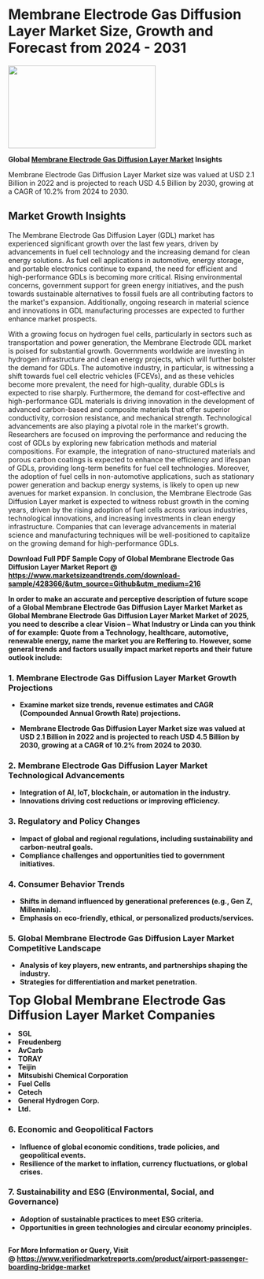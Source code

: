 <H1>Membrane Electrode Gas Diffusion Layer Market Size, Growth and Forecast from 2024 - 2031</H1><img class="aligncenter size-medium wp-image-584254" src="https://thirdeyenews.in/wp-content/uploads/2024/09/Global-Market-Research-300x168.jpeg" alt="" width="300" height="168" /><p><strong>Global&nbsp;<a href="https://www.marketsizeandtrends.com/download-sample/428366/&amp;utm_source=Github&utm_medium=216">Membrane Electrode Gas Diffusion Layer Market</a> Insights</strong></p><p>Membrane Electrode Gas Diffusion Layer Market size was valued at USD 2.1 Billion in 2022 and is projected to reach USD 4.5 Billion by 2030, growing at a CAGR of 10.2% from 2024 to 2030.</p><p><h2>Market Growth Insights</h2> <p>The Membrane Electrode Gas Diffusion Layer (GDL) market has experienced significant growth over the last few years, driven by advancements in fuel cell technology and the increasing demand for clean energy solutions. As fuel cell applications in automotive, energy storage, and portable electronics continue to expand, the need for efficient and high-performance GDLs is becoming more critical. Rising environmental concerns, government support for green energy initiatives, and the push towards sustainable alternatives to fossil fuels are all contributing factors to the market's expansion. Additionally, ongoing research in material science and innovations in GDL manufacturing processes are expected to further enhance market prospects.</p> <p><strong></strong></p> <p>With a growing focus on hydrogen fuel cells, particularly in sectors such as transportation and power generation, the Membrane Electrode GDL market is poised for substantial growth. Governments worldwide are investing in hydrogen infrastructure and clean energy projects, which will further bolster the demand for GDLs. The automotive industry, in particular, is witnessing a shift towards fuel cell electric vehicles (FCEVs), and as these vehicles become more prevalent, the need for high-quality, durable GDLs is expected to rise sharply. Furthermore, the demand for cost-effective and high-performance GDL materials is driving innovation in the development of advanced carbon-based and composite materials that offer superior conductivity, corrosion resistance, and mechanical strength. Technological advancements are also playing a pivotal role in the market's growth. Researchers are focused on improving the performance and reducing the cost of GDLs by exploring new fabrication methods and material compositions. For example, the integration of nano-structured materials and porous carbon coatings is expected to enhance the efficiency and lifespan of GDLs, providing long-term benefits for fuel cell technologies. Moreover, the adoption of fuel cells in non-automotive applications, such as stationary power generation and backup energy systems, is likely to open up new avenues for market expansion. In conclusion, the Membrane Electrode Gas Diffusion Layer market is expected to witness robust growth in the coming years, driven by the rising adoption of fuel cells across various industries, technological innovations, and increasing investments in clean energy infrastructure. Companies that can leverage advancements in material science and manufacturing techniques will be well-positioned to capitalize on the growing demand for high-performance GDLs. <p><strong></p><p><span class=""><strong>Download Full PDF Sample Copy of Global Membrane Electrode Gas Diffusion Layer Market Report</strong> @ <a href="https://www.marketsizeandtrends.com/download-sample/428366/&amp;utm_source=Github&utm_medium=216" target="_blank">https://www.marketsizeandtrends.com/download-sample/428366/&amp;utm_source=Github&utm_medium=216</a></span></p><p>In order to make an accurate and perceptive description of future scope of a Global&nbsp;Membrane Electrode Gas Diffusion Layer Market Market as Global&nbsp;Membrane Electrode Gas Diffusion Layer Market Market of 2025, you need to describe a clear Vision &ndash; What Industry or Linda can you think of for example: Quote from a Technology, healthcare, automotive, renewable energy, name the market you are Reffering to. However, some general trends and factors usually impact market reports and their future outlook include:</p><h3>1.&nbsp;<strong>Membrane Electrode Gas Diffusion Layer Market Growth Projections</strong></h3><ul><li>Examine market size trends, revenue estimates and CAGR (Compounded Annual Growth Rate) projections.</li><li><p>Membrane Electrode Gas Diffusion Layer Market size was valued at USD 2.1 Billion in 2022 and is projected to reach USD 4.5 Billion by 2030, growing at a CAGR of 10.2% from 2024 to 2030.</p></li></ul><h3>2.&nbsp;<strong>Membrane Electrode Gas Diffusion Layer Market Technological Advancements</strong></h3><ul><li>Integration of AI, IoT, blockchain, or automation in the industry.</li><li>Innovations driving cost reductions or improving efficiency.</li></ul><h3>3.&nbsp;<strong>Regulatory and Policy Changes</strong></h3><ul><li>Impact of global and regional regulations, including sustainability and carbon-neutral goals.</li><li>Compliance challenges and opportunities tied to government initiatives.</li></ul><h3>4.&nbsp;<strong>Consumer Behavior Trends</strong></h3><ul><li>Shifts in demand influenced by generational preferences (e.g., Gen Z, Millennials).</li><li>Emphasis on eco-friendly, ethical, or personalized products/services.</li></ul><h3>5.&nbsp;<strong>Global Membrane Electrode Gas Diffusion Layer Market Competitive Landscape</strong></h3><ul><li>Analysis of key players, new entrants, and partnerships shaping the industry.</li><li>Strategies for differentiation and market penetration.</li></ul><p data-pm-slice="1 1 []"><span style="color: inherit; font-family: inherit; font-size: 25px;">Top Global Membrane Electrode Gas Diffusion Layer Market Companies</span></p><div class="" data-test-id=""><p><li>SGL</li><li> Freudenberg</li><li> AvCarb</li><li> TORAY</li><li> Teijin</li><li> Mitsubishi Chemical Corporation</li><li> Fuel Cells</li><li> Cetech</li><li> General Hydrogen Corp.</li><li>Ltd.</li></p></div><h3>6.&nbsp;<strong>Economic and Geopolitical Factors</strong></h3><ul><li>Influence of global economic conditions, trade policies, and geopolitical events.</li><li>Resilience of the market to inflation, currency fluctuations, or global crises.</li></ul><h3>7.&nbsp;<strong>Sustainability and ESG (Environmental, Social, and Governance)</strong></h3><ul><li>Adoption of sustainable practices to meet ESG criteria.</li><li>Opportunities in green technologies and circular economy principles.</li></ul><h2><strong style="font-size: 14px;">For More Information or Query, Visit @&nbsp;</strong><a style="background-color: #ffffff; font-size: 14px;" href="https://www.marketsizeandtrends.com/report/membrane-electrode-gas-diffusion-layer-market/" target="_blank">https://www.verifiedmarketreports.com/product/airport-passenger-boarding-bridge-market</a></h2>
